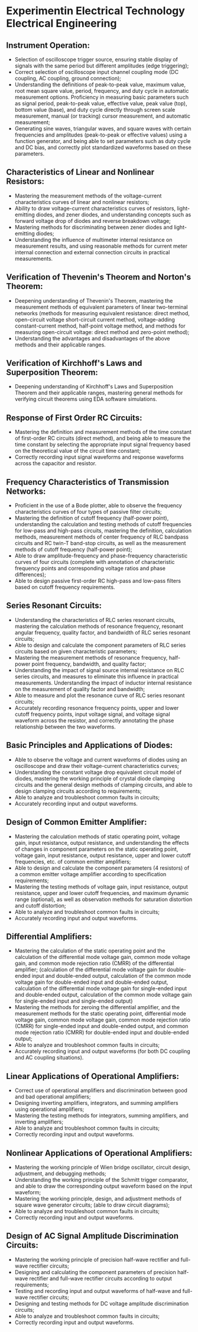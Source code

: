 # Experimentin Electrical Technology Electrical Engineering

## Instrument Operation:
- Selection of oscilloscope trigger source, ensuring stable display of signals with the same period but different amplitudes (edge triggering);
- Correct selection of oscilloscope input channel coupling mode (DC coupling, AC coupling, ground connection);
- Understanding the definitions of peak-to-peak value, maximum value, root mean square value, period, frequency, and duty cycle in automatic measurement options. Proficiency in measuring basic parameters such as signal period, peak-to-peak value, effective value, peak value (top), bottom value (base), and duty cycle directly through screen scale measurement, manual (or tracking) cursor measurement, and automatic measurement;
- Generating sine waves, triangular waves, and square waves with certain frequencies and amplitudes (peak-to-peak or effective values) using a function generator, and being able to set parameters such as duty cycle and DC bias, and correctly plot standardized waveforms based on these parameters.

## Characteristics of Linear and Nonlinear Resistors:
- Mastering the measurement methods of the voltage-current characteristics curves of linear and nonlinear resistors;
- Ability to draw voltage-current characteristics curves of resistors, light-emitting diodes, and zener diodes, and understanding concepts such as forward voltage drop of diodes and reverse breakdown voltage;
- Mastering methods for discriminating between zener diodes and light-emitting diodes;
- Understanding the influence of multimeter internal resistance on measurement results, and using reasonable methods for current meter internal connection and external connection circuits in practical measurements.

## Verification of Thevenin's Theorem and Norton's Theorem:
- Deepening understanding of Thevenin's Theorem, mastering the measurement methods of equivalent parameters of linear two-terminal networks (methods for measuring equivalent resistance: direct method, open-circuit voltage short-circuit current method, voltage-adding constant-current method, half-point voltage method, and methods for measuring open-circuit voltage: direct method and zero-point method);
- Understanding the advantages and disadvantages of the above methods and their applicable ranges.

## Verification of Kirchhoff's Laws and Superposition Theorem:
- Deepening understanding of Kirchhoff's Laws and Superposition Theorem and their applicable ranges, mastering general methods for verifying circuit theorems using EDA software simulations.

## Response of First Order RC Circuits:
- Mastering the definition and measurement methods of the time constant of first-order RC circuits (direct method), and being able to measure the time constant by selecting the appropriate input signal frequency based on the theoretical value of the circuit time constant;
- Correctly recording input signal waveforms and response waveforms across the capacitor and resistor.

## Frequency Characteristics of Transmission Networks:
- Proficient in the use of a Bode plotter, able to observe the frequency characteristics curves of four types of passive filter circuits;
- Mastering the definition of cutoff frequency (half-power point), understanding the calculation and testing methods of cutoff frequencies for low-pass and high-pass circuits, mastering the definition, calculation methods, measurement methods of center frequency of RLC bandpass circuits and RC twin-T band-stop circuits, as well as the measurement methods of cutoff frequency (half-power point);
- Able to draw amplitude-frequency and phase-frequency characteristic curves of four circuits (complete with annotation of characteristic frequency points and corresponding voltage ratios and phase differences);
- Able to design passive first-order RC high-pass and low-pass filters based on cutoff frequency requirements.

## Series Resonant Circuits:
- Understanding the characteristics of RLC series resonant circuits, mastering the calculation methods of resonance frequency, resonant angular frequency, quality factor, and bandwidth of RLC series resonant circuits;
- Able to design and calculate the component parameters of RLC series circuits based on given characteristic parameters;
- Mastering the measurement methods of resonance frequency, half-power point frequency, bandwidth, and quality factor;
- Understanding the impact of signal source internal resistance on RLC series circuits, and measures to eliminate this influence in practical measurements. Understanding the impact of inductor internal resistance on the measurement of quality factor and bandwidth;
- Able to measure and plot the resonance curve of RLC series resonant circuits;
- Accurately recording resonance frequency points, upper and lower cutoff frequency points, input voltage signal, and voltage signal waveform across the resistor, and correctly annotating the phase relationship between the two waveforms.

## Basic Principles and Applications of Diodes:
- Able to observe the voltage and current waveforms of diodes using an oscilloscope and draw their voltage-current characteristics curves;
- Understanding the constant voltage drop equivalent circuit model of diodes, mastering the working principle of crystal diode clamping circuits and the general design methods of clamping circuits, and able to design clamping circuits according to requirements;
- Able to analyze and troubleshoot common faults in circuits;
- Accurately recording input and output waveforms.

## Design of Common Emitter Amplifier:
- Mastering the calculation methods of static operating point, voltage gain, input resistance, output resistance, and understanding the effects of changes in component parameters on the static operating point, voltage gain, input resistance, output resistance, upper and lower cutoff frequencies, etc. of common emitter amplifiers;
- Able to design and calculate the component parameters (4 resistors) of a common emitter voltage amplifier according to specification requirements;
- Mastering the testing methods of voltage gain, input resistance, output resistance, upper and lower cutoff frequencies, and maximum dynamic range (optional), as well as observation methods for saturation distortion and cutoff distortion;
- Able to analyze and troubleshoot common faults in circuits;
- Accurately recording input and output waveforms.

## Differential Amplifiers:
- Mastering the calculation of the static operating point and the calculation of the differential mode voltage gain, common mode voltage gain, and common mode rejection ratio (CMRR) of the differential amplifier; (calculation of the differential mode voltage gain for double-ended input and double-ended output, calculation of the common mode voltage gain for double-ended input and double-ended output, calculation of the differential mode voltage gain for single-ended input and double-ended output, calculation of the common mode voltage gain for single-ended input and single-ended output)
- Mastering the methods for zeroing the differential amplifier, and the measurement methods for the static operating point, differential mode voltage gain, common mode voltage gain, common mode rejection ratio (CMRR) for single-ended input and double-ended output, and common mode rejection ratio (CMRR) for double-ended input and double-ended output;
- Able to analyze and troubleshoot common faults in circuits;
- Accurately recording input and output waveforms (for both DC coupling and AC coupling situations).

## Linear Applications of Operational Amplifiers:
- Correct use of operational amplifiers and discrimination between good and bad operational amplifiers;
- Designing inverting amplifiers, integrators, and summing amplifiers using operational amplifiers;
- Mastering the testing methods for integrators, summing amplifiers, and inverting amplifiers;
- Able to analyze and troubleshoot common faults in circuits;
- Correctly recording input and output waveforms.

## Nonlinear Applications of Operational Amplifiers:
- Mastering the working principle of Wien bridge oscillator, circuit design, adjustment, and debugging methods;
- Understanding the working principle of the Schmitt trigger comparator, and able to draw the corresponding output waveform based on the input waveform;
- Mastering the working principle, design, and adjustment methods of square wave generator circuits; (able to draw circuit diagrams);
- Able to analyze and troubleshoot common faults in circuits;
- Correctly recording input and output waveforms.

## Design of AC Signal Amplitude Discrimination Circuits:
- Mastering the working principle of precision half-wave rectifier and full-wave rectifier circuits;
- Designing and calculating the component parameters of precision half-wave rectifier and full-wave rectifier circuits according to output requirements;
- Testing and recording input and output waveforms of half-wave and full-wave rectifier circuits;
- Designing and testing methods for DC voltage amplitude discrimination circuits;
- Able to analyze and troubleshoot common faults in circuits;
- Correctly recording input and output waveforms.
